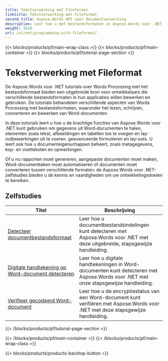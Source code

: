 ```yaml
---
title: Tekstverwerking met Fileformat
linktitle: Tekstverwerking met Fileformat
second_title: Aspose.Words API voor documentverwerking
description: Leer hoe u met bestandsformaten in Aspose.Words voor .NET kunt werken. De tutorials leiden u door de verschillende functies, zoals het detecteren van bestandsformaten en het converteren tussen formaten.
weight: 1610
url: /nl/net/programming-with-fileformat/
---
```


{{< blocks/products/pf/main-wrap-class >}}
{{< blocks/products/pf/main-container >}}
{{< blocks/products/pf/tutorial-page-section >}}

# Tekstverwerking met Fileformat

De Aspose.Words voor .NET tutorials over Words Processing met het bestandsformaat bieden een uitgebreide bron voor ontwikkelaars die verschillende bestandsformaten in hun applicaties willen bewerken en gebruiken. De tutorials behandelen verschillende aspecten van Words Processing met bestandsformaten, waaronder het lezen, schrijven, converteren en bewerken van Word-documenten.

In deze tutorials leert u hoe u de krachtige functies van Aspose.Words voor .NET kunt gebruiken om gegevens uit Word-documenten te halen, elementen zoals tekst, afbeeldingen en tabellen toe te voegen en lay-outbewerkingen uit te voeren. geavanceerde formulieren en lay-outs. U leert ook hoe u documenteigenschappen beheert, zoals metagegevens, kop- en voetteksten en opmerkingen.

Of u nu rapporten moet genereren, aangepaste documenten moet maken, Word-documenttaken moet automatiseren of documenten moet converteren tussen verschillende formaten: de Aspose.Words voor .NET-zelfstudies bieden u de kennis en vaardigheden om uw ontwikkelingsdoelen te bereiken.

 ## Zelfstudies
| Titel | Beschrijving |
| --- | --- |
| [Detecteer documentbestandsformaat](./detect-file-format/) | Leer hoe u documentbestandsindelingen kunt detecteren met Aspose.Words voor .NET met deze uitgebreide, stapsgewijze handleiding. |
| [Digitale handtekening op Word-document detecteren](./detect-document-signatures/) | Leer hoe u digitale handtekeningen in Word-documenten kunt detecteren met Aspose.Words voor .NET met onze stapsgewijze handleiding. |
| [Verifieer gecodeerd Word-document](./verify-encrypted-document/) | Leer hoe u de encryptiestatus van een Word-document kunt verifiëren met Aspose.Words voor .NET met deze stapsgewijze handleiding. |
{{< /blocks/products/pf/tutorial-page-section >}}

{{< /blocks/products/pf/main-container >}}
{{< /blocks/products/pf/main-wrap-class >}}

{{< blocks/products/products-backtop-button >}}
